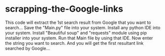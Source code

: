 # scrapping-the-Google-links
This code will extract the 1st search result from Google that you want to search...
Save the "Main.py" file into your system.
Install any python IDE into your system.
Install "Beautiful soup" and "requests" module using pip installer into your system.
Run that Main file by using that IDE.
Now enter the string you want to search.
And you will get the first resultant link searched by Google...
